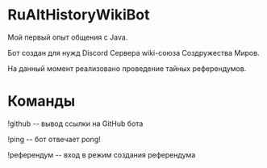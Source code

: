 # RuAltHistoryWikiBot
Мой первый опыт общения с Java.

Бот создан для нужд Discord Сервера wiki-союза Создружества Миров.

На данный момент реализовано проведение тайных референдумов. 

# Команды

!github -- вывод ссылки на GitHub бота

!ping -- бот отвечает pong!

!референдум -- вход в режим создания референдума
